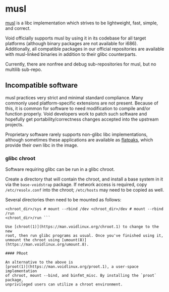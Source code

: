# musl

[musl](https://musl.libc.org/) is a libc implementation which strives to be
lightweight, fast, simple, and correct.

Void officially supports musl by using it in its codebase for all target
platforms (although binary packages are not available for
i686). Additionally, all compatible packages in our official repositories
are available with musl-linked binaries in addition to their glibc
counterparts.

Currently, there are nonfree and debug sub-repositories for musl, but no
multilib sub-repo.

## Incompatible software

musl practices very strict and minimal standard compliance. Many commonly
used platform-specific extensions are not present. Because of this, it is
common for software to need modification to compile and/or function
properly. Void developers work to patch such software and hopefully get
portability/correctness changes accepted into the upstream projects.

Proprietary software rarely supports non-glibc libc implementations,
although sometimes these applications are available as
[flatpaks](https://flatpak.org/), which provide their own libc in the image.

### glibc chroot

Software requiring glibc can be run in a glibc chroot.

Create a directory that will contain the chroot, and install a base system
in it via the `base-voidstrap` package. If network access is required, copy
`/etc/resolv.conf` into the chroot; `/etc/hosts` may need to be copied as
well.

Several directories then need to be mounted as follows:

``` # mount -t proc none <chroot_dir>/proc # mount -t sysfs none
<chroot_dir>/sys # mount --rbind /dev <chroot_dir>/dev # mount --rbind /run
<chroot_dir>/run ```

Use [chroot(1)](https://man.voidlinux.org/chroot.1) to change to the new
root, then run glibc programs as usual. Once you've finished using it,
unmount the chroot using [umount(8)](https://man.voidlinux.org/umount.8).

#### PRoot

An alternative to the above is
[proot(1)](https://man.voidlinux.org/proot.1), a user-space implementation
of chroot, mount --bind, and binfmt_misc. By installing the `proot` package,
unprivileged users can utilize a chroot environment.
